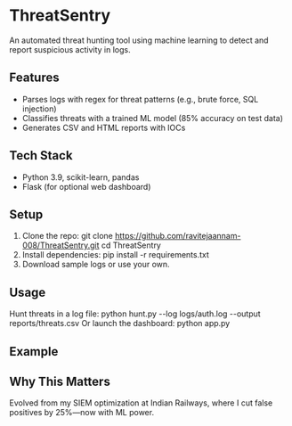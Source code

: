 # ThreatSentry
An automated threat hunting tool using machine learning to detect and report suspicious activity in logs.

## Features
- Parses logs with regex for threat patterns (e.g., brute force, SQL injection)
- Classifies threats with a trained ML model (85% accuracy on test data)
- Generates CSV and HTML reports with IOCs

## Tech Stack
- Python 3.9, scikit-learn, pandas
- Flask (for optional web dashboard)

## Setup
1. Clone the repo: git clone https://github.com/ravitejaannam-008/ThreatSentry.git cd ThreatSentry
2. Install dependencies: pip install -r requirements.txt
3. Download sample logs or use your own.
## Usage
Hunt threats in a log file: python hunt.py --log logs/auth.log --output reports/threats.csv 
Or launch the dashboard: python app.py
## Example
## Why This Matters
Evolved from my SIEM optimization at Indian Railways, where I cut false positives by 25%—now with ML power.
